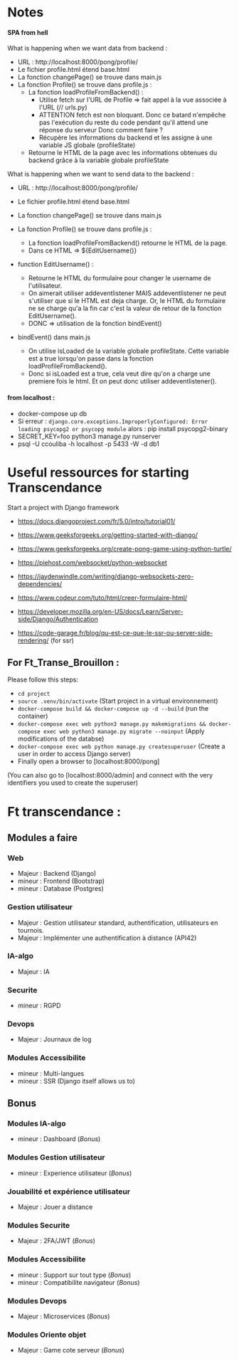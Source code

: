 # Notes

#### SPA from hell

What is happening when we want data from backend : 
- URL : http://localhost:8000/pong/profile/
- Le fichier profile.html étend base.html
- La fonction changePage() se trouve dans main.js
- La fonction Profile() se trouve dans profile.js :
  - La fonction loadProfileFromBackend() :
      - Utilise fetch sur l'URL de Profile => fait appel à la vue associée à l'URL (// urls.py)
      - ATTENTION fetch est non bloquant. Donc ce batard n'empêche pas l'exécution du reste du code pendant qu'il attend une réponse du serveur
      Donc comment faire ? 
      - Récupère les informations du backend et les assigne à une variable JS globale (profileState)
  - Retourne le HTML de la page avec les informations obtenues du backend grâce à la variable globale profileState

What is happening when we want to send data to the backend : 
- URL : http://localhost:8000/pong/profile/
- Le fichier profile.html étend base.html
- La fonction changePage() se trouve dans main.js
- La fonction Profile() se trouve dans profile.js :
  - La fonction loadProfileFromBackend() retourne le HTML de la page. 
  - Dans ce HTML => ${EditUsername()}

- function EditUsername() : 
  - Retourne le HTML du formulaire pour changer le username de l'utilisateur. 
  - On aimerait utiliser addeventlistener MAIS addeventlistener ne peut s'utiliser que si le HTML est deja charge. Or, le HTML du formulaire ne se charge qu'a la fin car c'est la valeur de retour de la fonction EditUsername(). 
  - DONC => utilisation de la fonction bindEvent()
- bindEvent() dans main.js
  - On utilise isLoaded de la variable globale profileState. Cette variable est a true lorsqu'on passe dans la fonction loadProfileFromBackend(). 
  - Donc si isLoaded est a true, cela veut dire qu'on a charge une premiere fois le html. Et on peut donc utiliser addeventlistener().




#### from localhost :

- docker-compose up db 
- Si erreur : `django.core.exceptions.ImproperlyConfigured: Error loading psycopg2 or psycopg module` alors : 
pip install psycopg2-binary
- SECRET_KEY=foo python3 manage.py runserver
- psql -U ccouliba -h localhost -p 5433 -W -d db1

# Useful ressources for starting Transcendance 

Start a project with Django framework

- https://docs.djangoproject.com/fr/5.0/intro/tutorial01/

- https://www.geeksforgeeks.org/getting-started-with-django/

- https://www.geeksforgeeks.org/create-pong-game-using-python-turtle/

- https://piehost.com/websocket/python-websocket

- https://jaydenwindle.com/writing/django-websockets-zero-dependencies/

- https://www.codeur.com/tuto/html/creer-formulaire-html/

- https://developer.mozilla.org/en-US/docs/Learn/Server-side/Django/Authentication

- https://code-garage.fr/blog/qu-est-ce-que-le-ssr-ou-server-side-rendering/
(for ssr)

## For Ft_Transe_Brouillon :
Please follow this steps:
  - `cd project`
  - `source .venv/bin/activate` (Start project in a virtual environnement)
  - `docker-compose build && docker-compose up -d --build` (run the container)
  - `docker-compose exec web python3 manage.py makemigrations && docker-compose exec web python3 manage.py migrate --noinput` (Apply modifications of the databse)
  - `docker-compose exec web python manage.py createsuperuser` (Create a user in order to access Django server)
  - Finally open a browser to [localhost:8000/pong]

  (You can also go to [localhost:8000/admin] and connect with the very identifiers you used to create the superuser)

# Ft transcendance :

## Modules a faire
### Web
  - Majeur : Backend (Django)
  - mineur : Frontend (Bootstrap)
  - mineur : Database (Postgres)
### Gestion utilisateur
  - Majeur : Gestion utilisateur standard, authentification, utilisateurs en tournois.
  - Majeur : Implémenter une authentification à distance (API42)
### IA-algo
  - Majeur : IA
### Securite
  - mineur : RGPD
### Devops
  - Majeur : Journaux de log
### Modules Accessibilite
  - mineur : Multi-langues
  - mineur : SSR (Django itself allows us to)

## Bonus
### Modules IA-algo
  - mineur : Dashboard (*Bonus*)
### Modules Gestion utilisateur
  - mineur : Experience utilisateur (*Bonus*)
### Jouabilité et expérience utilisateur
  - Majeur : Jouer a distance
### Modules Securite
  - Majeur : 2FA/JWT (*Bonus*)
### Modules Accessibilite
  - mineur : Support sur tout type (*Bonus*)
  - mineur : Compatibilite navigateur (*Bonus*)
### Modules Devops
  - Majeur : Microservices (*Bonus*)
### Modules Oriente objet
  - Majeur : Game cote serveur  (*Bonus*)
